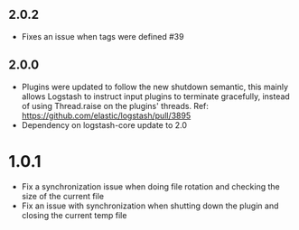 ## 2.0.2
 - Fixes an issue when tags were defined #39
## 2.0.0
 - Plugins were updated to follow the new shutdown semantic, this mainly allows Logstash to instruct input plugins to terminate gracefully, 
   instead of using Thread.raise on the plugins' threads. Ref: https://github.com/elastic/logstash/pull/3895
 - Dependency on logstash-core update to 2.0

# 1.0.1
- Fix a synchronization issue when doing file rotation and checking the size of the current file
- Fix an issue with synchronization when shutting down the plugin and closing the current temp file
